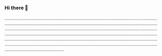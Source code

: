 ### Hi there 👋

........................................................................................................................................................................................................................................................................................................................................................................................................................................................................................................................................................................................................................................................................................................................................................................................................................